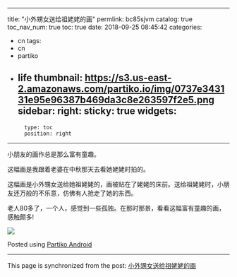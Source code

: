 
---
title: "小外甥女送给祖姥姥的画"
permlink: bc85sjvm
catalog: true
toc_nav_num: true
toc: true
date: 2018-09-25 08:45:42
categories:
- cn
tags:
- cn
- partiko
- life
thumbnail: https://s3.us-east-2.amazonaws.com/partiko.io/img/0737e343131e95e96387b469da3c8e263597f2e5.png
sidebar:
    right:
        sticky: true
widgets:
    -
        type: toc
        position: right
---


小朋友的画作总是那么富有童趣。

这幅画是我跟着老婆在中秋那天去看她姥姥时拍的。

这幅画是小外甥女送给她祖姥姥的，画被贴在了姥姥的床前。送给祖姥姥时，小朋友还万般的不乐意，仿佛有人抢走了她的东西。

老人80多了，一个人，感觉到一些孤独。在那时那景，看看这幅富有童趣的画，感触颇多!

![](https://s3.us-east-2.amazonaws.com/partiko.io/img/0737e343131e95e96387b469da3c8e263597f2e5.png)

Posted using [Partiko Android](https://steemit.com/@partiko-android)

- - -

This page is synchronized from the post: [小外甥女送给祖姥姥的画](https://steemit.com/@yellowbird/bc85sjvm)
